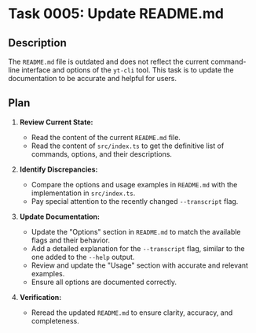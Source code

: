 # Task 0005: Update README.md

## Description

The `README.md` file is outdated and does not reflect the current command-line interface and options of the `yt-cli` tool. This task is to update the documentation to be accurate and helpful for users.

## Plan

1.  **Review Current State:**
    - Read the content of the current `README.md` file.
    - Read the content of `src/index.ts` to get the definitive list of commands, options, and their descriptions.

2.  **Identify Discrepancies:**
    - Compare the options and usage examples in `README.md` with the implementation in `src/index.ts`.
    - Pay special attention to the recently changed `--transcript` flag.

3.  **Update Documentation:**
    - Update the "Options" section in `README.md` to match the available flags and their behavior.
    - Add a detailed explanation for the `--transcript` flag, similar to the one added to the `--help` output.
    - Review and update the "Usage" section with accurate and relevant examples.
    - Ensure all options are documented correctly.

4.  **Verification:**
    - Reread the updated `README.md` to ensure clarity, accuracy, and completeness.
